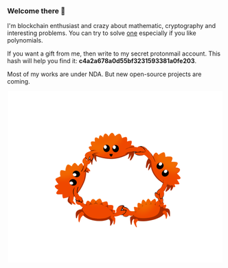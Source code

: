 ### Welcome there 👋

I'm blockchain enthusiast and crazy about mathematic, cryptography and interesting problems. You can try to solve [one](https://adventofcode.com/2019/day/22) especially if you like polynomials.

If you want a gift from me, then write to my secret protonmail account. This hash will help you find it: **c4a2a678a0d55bf3231593381a0fe203**.

Most of my works are under NDA. But new open-source projects are coming.

<p align="center">
  <img src="https://github.com/b33ngo/b33ngo/blob/main/friendship.png" width="500">
</p>
